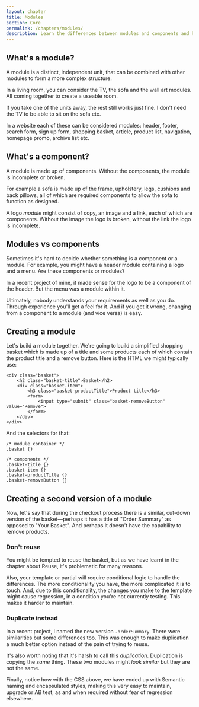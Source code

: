 ```yaml
---
layout: chapter
title: Modules
section: Core
permalink: /chapters/modules/
description: Learn the differences between modules and components and how to identify them within a design. We'll also code up some example modules together.
---
```


## What's a module?

A module is a distinct, independent unit, that can be combined with other modules to form a more complex structure.

In a living room, you can consider the TV, the sofa and the wall art modules. All coming together to create a useable room.

If you take one of the units away, the rest still works just fine. I don't need the TV to be able to sit on the sofa etc.

In a website each of these can be considered modules: header, footer, search form, sign up form, shopping basket, article, product list, navigation, homepage promo, archive list etc.

## What's a component?

A module is made up of components. Without the components, the module is incomplete or broken.

For example a sofa is made up of the frame, upholstery, legs, cushions and back pillows, all of which are required components to allow the sofa to function as designed.

A logo *module* might consist of copy, an image and a link, each of which are components. Without the image the logo is broken, without the link the logo is incomplete.

## Modules vs components

Sometimes it's hard to decide whether something is a component or a module. For example, you might have a header module containing a logo and a menu. Are these components or modules?

In a recent project of mine, it made sense for the logo to be a component of the header. But the menu was a module within it.

Ultimately, nobody understands your requirements as well as you do. Through experience you'll get a feel for it. And if you get it wrong, changing from a component to a module (and vice versa) is easy.

## Creating a module

Let's build a module together. We're going to build a simplified shopping basket which is made up of a title and some products each of which contain the product title and a remove button. Here is the HTML we might typically use:

	<div class="basket">
	    <h2 class="basket-title">Basket</h2>
	    <div class="basket-item">
	        <h3 class="basket-productTitle">Product title</h3>
            <form>
                <input type="submit" class="basket-removeButton" value="Remove">
	        </form>
	    </div>
	</div>

And the selectors for that:

	/* module container */
	.basket {}

	/* components */
	.basket-title {}
	.basket-item {}
	.basket-productTitle {}
	.basket-removeButton {}

## Creating a second version of a module

Now, let's say that during the checkout process there is a similar, cut-down version of the basket&mdash;perhaps it has a title of "Order Summary" as opposed to "Your Basket". And perhaps it doesn't have the capability to remove products.

### Don't reuse

You might be tempted to reuse the basket, but as we have learnt in the chapter about Reuse, it's problematic for many reasons.

Also, your template or partial will require conditional logic to handle the differences. The more conditionality you have, the more complicated it is to touch. And, due to this conditionality, the changes you make to the template might cause regression, in a condition you're not currently testing. This makes it harder to maintain.

### Duplicate instead

In a recent project, I named the new version `.orderSummary`. There were similarities but some differences too. This was enough to make duplication a much better option instead of the pain of trying to reuse.

It's also worth noting that it's harsh to call this *duplication*. Duplication is copying the *same* thing. These two modules might *look similar* but they are not the same.

Finally, notice how with the CSS above, we have ended up with Semantic naming and encapsulated styles, making this very easy to maintain, upgrade or AB test, as and when required without fear of regression elsewhere.
